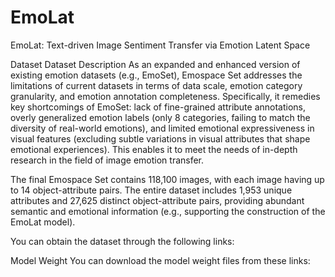 # EmoLat

EmoLat: Text-driven Image Sentiment Transfer via Emotion Latent Space


Dataset
Dataset Description
As an expanded and enhanced version of existing emotion datasets (e.g., EmoSet), Emospace Set addresses the limitations of current datasets in terms of data scale, emotion category granularity, and emotion annotation completeness. Specifically, it remedies key shortcomings of EmoSet: lack of fine-grained attribute annotations, overly generalized emotion labels (only 8 categories, failing to match the diversity of real-world emotions), and limited emotional expressiveness in visual features (excluding subtle variations in visual attributes that shape emotional experiences). This enables it to meet the needs of in-depth research in the field of image emotion transfer.

The final Emospace Set contains 118,100 images, with each image having up to 14 object-attribute pairs. The entire dataset includes 1,953 unique attributes and 27,625 distinct object-attribute pairs, providing abundant semantic and emotional information (e.g., supporting the construction of the EmoLat model).

You can obtain the dataset through the following links:

Model Weight
You can download the model weight files from these links:



